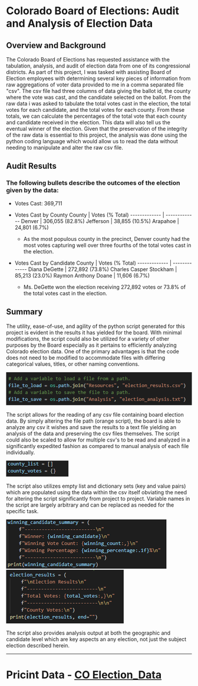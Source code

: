 # Colorado Board of Elections: Audit and Analysis of Election Data
## Overview and Background
The Colorado Board of Elections has requested assistance with the tabulation, analysis, and audit of election data from one of its congressional districts. As part of this project, I was tasked with assisting Board of Election employees with determining several key pieces of information from raw aggregations of voter data provided to me in a comma separated file "csv". The csv file had three columns of data giving the ballot id, the county where the vote was cast, and the candidate selected on the ballot. From the raw data i was asked to tabulate the total votes cast in the election, the total votes for each candidate, and the total votes for each county. From these totals, we can calculate the percentages of the total vote that each county and candidate received in the election. This data will also tell us the eventual winner of the election.  Given that the preservation of the integrity of the raw data is essential to this project, the analysis was done using the python coding language which would allow us to read the data without needing to manipulate and alter the raw csv file.
## Audit Results
### The following bullets describe the outcomes of the election given by the data:
- Votes Cast: 369,711
- Votes Cast by County
  County        | Votes (% Total)
  ------------- | -------------
  Denver        | 306,055 (82.8%)
  Jefferson     | 38,855 (10.5%)
  Arapahoe      | 24,801 (6.7%)
  
  - As the most populous county in the precinct, Denver county had the most votes capturing well over three fourths of the total votes cast in the election. 

- Votes Cast by Candidate
  County        | Votes (% Total)
  ------------- | -------------
  Diana DeGette           | 272,892 (73.8%)
  Charles Casper Stockham | 85,213 (23.0%)
  Raymon Anthony Doane    | 11,606 (6.7%)
  
  - Ms. DeGette won the election receiving 272,892 votes or 73.8% of the total votes cast in the election. 

## Summary
The utility, ease-of-use, and agility of the python script generated for this project is evident in the results it has yielded for the board. With minimal modifications, the script could also be utilized for a variety of other purposes by the Board especially as it pertains to efficiently analyzing Colorado election data. One of the primary advantages is that the code does not need to be modified to accommodate files with differing categorical values, titles, or other naming conventions. 

![Load and Save Files](/Resources/load_save%20files.png)

The script allows for the reading of any csv file containing board election data. By simply altering the file path (orange script), the board is able to analyze any csv it wishes and save the results to a text file yielding an analysis of the data and preserving the csv files themselves. The script could also be scaled to allow for multiple csv's to be read and analyzed in a significantly expedited fashion as compared to manual analysis of each file individually. 

![Lists and Dictionaries](/Resources/Lists_Dictionaries.png)

The script also utilizes empty list and dictionary sets (key and value pairs) which are populated using the data within the csv itself obviating the need for altering the script significantly from project to project. Variable names in the script are largely arbitrary and can be replaced as needed for the specific task. 

![Candidate Outcomes](/Resources/Candidate_Outcomes.png)
![County Outcomes](/Resources/County_Outcomes.png)

The script also provides analysis output at both the geographic and candidate level which are key aspects an any election, not just the subject election described herein.

----------------
# Pricint Data - [CO Election_Data](/Resources/election_results.csv)
 
